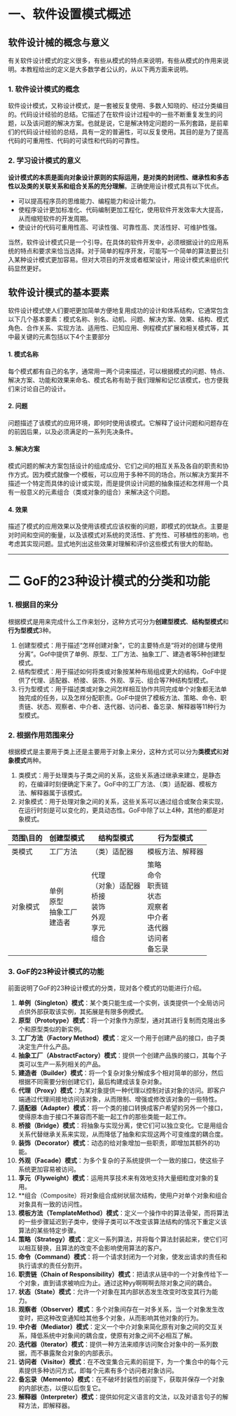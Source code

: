 # 一、软件设置模式概述
## 软件设计械的概念与意义
有关软件设计模式的定义很多，有些从模式的特点来说明，有些从模式的作用来说明。本教程给出的定义是大多数学者公认的，从以下两方面来说明。
### 1. 软件设计模式的概念
软件设计模式，又称设计模式，是一套被反复使用、多数人知晓的、经过分类编目的。代码设计经验的总结。它描述了在软件设计过程中的一些不断重复发生的问题，以及该问题的解决方案。也就是说，它是解决特定问题的一系列套路，是前辈们的代码设计经验的总结，具有一定的普遍性，可以反复使用。其目的是为了提高代码的可重用性、代码的可读性和代码的可靠性。
### 2. 学习设计模式的意义
**设计模式的本质是面向对象设计原则的实际运用，是对类的封闭性、继承性和多态性以及类的关联关系和组合关系的充分理解**。正确使用设计模式具有以下优点。

- 可以提高程序员的思维能力、编程能力和设计能力。
- 使程序设计更加标准化、代码编制更加工程化，使用软件开发效率大大提高，从而缩短软件的开发周期。
- 使设计的代码可重用性高、可读性强、可靠性高、灵活性好、可维护性强。

当然，软件设计模式只是一个引导。在具体的软件开发中，必须根据设计的应用系统的特点和要求来恰当选择。对于简单的程序开发，可能写一个简单的算法要比引入某种设计模式更加容易。但对大项目的开发或者框架设计，用设计模式来组织代码显然更好。

## 软件设计模式的基本要素
软件设计模式使人们要吧更加简单方便地复用成功的设计和体系结构，它通常包含以下几个基本要素：模式名称、别名、动机、问题、解决方案、效果、结构、模式角色、合作关系、实现方法、适用性、已知应用、例程模式扩展和相关模式等，其中最关键的元素包括以下4个主要部分
#### 1. 模式名称
每个模式都有自己的名字，通常用一两个词来描述，可以根据模式的问题、特点、解决方案、功能和效果来命名、模式名称有助于我们理解和记忆该模式，也方便我们来讨论自己的设计。
#### 2. 问题
问题描述了该模式的应用环境，即何时使用该模式。它解释了设计问题和问题存在的前因后果，以及必须满足的一系列先决条件。
#### 3. 解决方案
模式问题的解决方案包括设计的组成成分、它们之间的相互关系及各自的职责和协作方式。因为模式就像一个模板，可以应用于多种不同的场合。所以解决方案并不描述一个特定而具体的设计或实现，而是提供设计问题的抽象描述和怎样用一个具有一般意义的元素组合（类或对象的组合）来解决这个问题。
#### 4. 效果
描述了模式的应用效果以及使用该模式应该权衡的问题，即模式的优缺点。主要是对时间和空间的衡量，以及该模式对系统的灵活性、扩充性、可移植性的影响，也考虑其实现问题。显式地列出这些效果对理解和评价这些模式有很大的帮助。

---

# 二 GoF的23种设计模式的分类和功能
### 1. 根据目的来分
根据模式是用来完成什么工作来划分，这种方式可分为**创建型模式**、**结构型模式**和**行为型模式**3种。

1. 创建型模式：用于描述“怎样创建对象”，它的主要特点是“将对的创建与使用分离”。Gof中提供了单例、原型、工厂方法、抽象工厂、建造者等5种创建型模式。
2. 结构型模式：用于描述如何将类或对象按某种布局组成更大的结构，GoF中提供了代理、适配器、桥接、装饰、外观、享元、组合等7种结构型模式。
3. 行为型模式：用于描述类或对象之间怎样相互协作共同完成单个对象都无法单独完成的任务，以及怎样分配职责。GoF中提供了模板方法、策略、命令、职责链、状态、观察者、中介者、迭代器、访问者、备忘录、解释器等11种行为型模式。

### 2. 根据作用范围来分
根据模式是主要用于类上还是主要用于对象上来分，这种方式可以分为**类模式**和**对象模式**两种。
1. 类模式：用于处理类与子类之间的关系，这些关系通过继承来建立，是静态的，在编译时刻便确定下来了。GoF中的工厂方法、（类）适配器、模板方法、解释器属于该模式。
2. 对象模式：用于处理对象之间的关系，这些关系可以通过组合或聚合来实现，在运行时刻是可以变化的，更具动态性。GoF中除了以上4种，其他的都是对象模式。

| 范围\目的 | 创建型模式 | 结构型模式 | 行为型模式 |
| ---- | ---- | ---- | ---- |
| 类模式 | 工厂方法 | （类）适配器 | 模板方法、解释器 |
| 对象模式 | 单例<br>原型<br>抽象工厂<br>建造者 | 代理<br>（对象）适配器<br>桥接<br>装饰<br>外观<br>享元<br>组合 | 策略<br>命令<br>职责链<br>状态<br>观察者<br>中介者<br>迭代器<br>访问者<br>备忘录 |
### 3. GoF的23种设计模式的功能
前面说明了GoF的23种设计模式的分类，现对各个模式的功能进行介绍。
1. **单例（Singleton）模式**：某个类只能生成一个实例，该类提供一个全局访问点供外部获取该实例，其拓展是有限多例模式。
2. **原型（Prototype）模式**：将一个对象作为原型，通对其进行复制而克隆出多个和原型类似的新实例。
3. **工厂方法（Factory Method）模式**：定义一个用于创建产品的接口，由子类决定生产什么产品。
4. **抽象工厂（AbstractFactory）模式**：提供一个创建产品族的接口，其每个子类可以生产一系列相关的产品。
5. **建造者（Builder）模式**：将一个复杂对象分解成多个相对简单的部分，然后根据不同需要分别创建它们，最后构建成该复杂对象。
6. **代理（Proxy）模式**：为某对象提供一种代理以控制对该对象的访问。即客户端通过代理间接地访问该对象，从而限制、增强或修改该对象的一些特性。
7. **适配器（Adapter）模式**：将一个类的接口转换成客户希望的另外一个接口，使得原本由于接口不兼容而不能一起工作的那些类能一起工作。
8. **桥接（Bridge）模式**：将抽象与实现分离，使它们可以独立变化。它是用组合关系代替继承关系来实现，从而降低了抽象和实现这两个可变维度的耦合度。
9. **装饰（Decorator）模式**：动态的给对象增加一些职责，即增加其额外的功能。
10. **外观（Facade）模式**：为多个复杂的子系统提供一个一致的接口，使这些子系统更加容易被访问。
11. **享元（Flyweight）模式**：运用共享技术来有效地支持大量细粒度对象的复用。
12. **组合（Composite）将对象组合成树状层次结构，使用户对单个对象和组合对象具有一致的访问性。
12. **模板方法（TemplateMethod）模式**：定义一个操作中的算法骨架，而将算法的一些步骤延迟到子类中，使得子类可以不改变该算法结构的情况下重定义该算法的某些特定步骤。
14. **策略（Strategy）模式**：定义一系列算法，并将每个算法封装起来，使它们可以相互替换，且算法的改变不会影响使用算法的客户。
15. **命令（Command）模式**：将一个请求封闭为一个对象，使发出请求的责任和执行请求的责任分割开。
16. **职责链（Chain of Responsibility）模式**：把请求从链中的一个对象传给下一个对象，直到请求被响应为止。通过这种yy啊啊啊去除对象之间的耦合。
17. **状态（State）模式**：允许一个对象在其内部状态发生改变时改变其行为能力。
18. **观察者（Observer）模式**：多个对象间存在一对多关系，当一个对象发生改变时，把这种改变通知给其他多个对象，从而影响其他对象的行为。
19. **中介者（Mediator）模式**：定义一个中介对象来简化原有对象之间的交互关系，降低系统中对象间的耦合度，使原有对象之间不必相互了解。
20. **迭代器（Iterator）模式**：提供一种方法来顺序访问聚合对象中的一系列数据，而不暴露聚合对象的内部表示。
21. **访问者（Visitor）模式**：在不改变集合元素的前提下，为一个集合中的每个元素提供多种访问方式，即每个元素有多个访问者对象访问。
22. **备忘录（Memento）模式**：在不破坏封装性的前提下，获取并保存一个对象的内部状态，以便以后恢复它。
23. **解释器（Interpreter）模式**：提供如何定义语言的文法，以及对语言句子的解释方法，即解释器。
